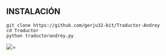 ## INSTALACIÓN
```
git clone https://github.com/gerju32-bit/Traductor-Andrey
cd Traductor 
python traductorandrey.py
```



![⭐️](https://telegra.ph/file/b132a131aabe2106bd335.gif)
